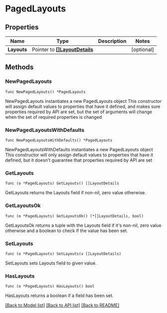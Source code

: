 # PagedLayouts

## Properties

Name | Type | Description | Notes
------------ | ------------- | ------------- | -------------
**Layouts** | Pointer to [**[]LayoutDetails**](LayoutDetails.md) |  | [optional] 

## Methods

### NewPagedLayouts

`func NewPagedLayouts() *PagedLayouts`

NewPagedLayouts instantiates a new PagedLayouts object
This constructor will assign default values to properties that have it defined,
and makes sure properties required by API are set, but the set of arguments
will change when the set of required properties is changed

### NewPagedLayoutsWithDefaults

`func NewPagedLayoutsWithDefaults() *PagedLayouts`

NewPagedLayoutsWithDefaults instantiates a new PagedLayouts object
This constructor will only assign default values to properties that have it defined,
but it doesn't guarantee that properties required by API are set

### GetLayouts

`func (o *PagedLayouts) GetLayouts() []LayoutDetails`

GetLayouts returns the Layouts field if non-nil, zero value otherwise.

### GetLayoutsOk

`func (o *PagedLayouts) GetLayoutsOk() (*[]LayoutDetails, bool)`

GetLayoutsOk returns a tuple with the Layouts field if it's non-nil, zero value otherwise
and a boolean to check if the value has been set.

### SetLayouts

`func (o *PagedLayouts) SetLayouts(v []LayoutDetails)`

SetLayouts sets Layouts field to given value.

### HasLayouts

`func (o *PagedLayouts) HasLayouts() bool`

HasLayouts returns a boolean if a field has been set.


[[Back to Model list]](../README.md#documentation-for-models) [[Back to API list]](../README.md#documentation-for-api-endpoints) [[Back to README]](../README.md)


